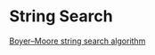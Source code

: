 # String Search

[Boyer–Moore string search algorithm](https://en.wikipedia.org/wiki/Boyer%E2%80%93Moore_string_search_algorithm)
